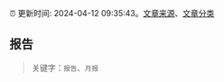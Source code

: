 :alarm_clock: 更新时间: 2024-04-12 09:35:43。[文章来源](/README.md)、[文章分类](/TAGS.md)

## 报告


> 关键字：`报告`、`月报`



